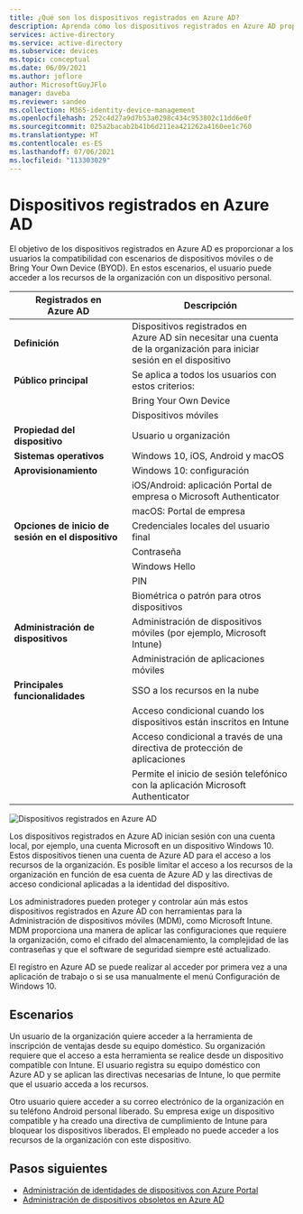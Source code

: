 ```yaml
---
title: ¿Qué son los dispositivos registrados en Azure AD?
description: Aprenda cómo los dispositivos registrados en Azure AD proporcionan a los usuarios la compatibilidad con escenarios de dispositivos móviles o de Bring Your Own Device (BYOD).
services: active-directory
ms.service: active-directory
ms.subservice: devices
ms.topic: conceptual
ms.date: 06/09/2021
ms.author: joflore
author: MicrosoftGuyJFlo
manager: daveba
ms.reviewer: sandeo
ms.collection: M365-identity-device-management
ms.openlocfilehash: 252c4d27a9d7b53a0298c434c953802c11dd6e0f
ms.sourcegitcommit: 025a2bacab2b41b6d211ea421262a4160ee1c760
ms.translationtype: HT
ms.contentlocale: es-ES
ms.lasthandoff: 07/06/2021
ms.locfileid: "113303029"
---
```

# <a name="azure-ad-registered-devices"></a>Dispositivos registrados en Azure AD

El objetivo de los dispositivos registrados en Azure AD es proporcionar a los usuarios la compatibilidad con escenarios de dispositivos móviles o de Bring Your Own Device (BYOD). En estos escenarios, el usuario puede acceder a los recursos de la organización con un dispositivo personal.

| Registrados en Azure AD | Descripción |
| --- | --- |
| **Definición** | Dispositivos registrados en Azure AD sin necesitar una cuenta de la organización para iniciar sesión en el dispositivo |
| **Público principal** | Se aplica a todos los usuarios con estos criterios: |
|   | Bring Your Own Device |
|   | Dispositivos móviles |
| **Propiedad del dispositivo** | Usuario u organización |
| **Sistemas operativos** | Windows 10, iOS, Android y macOS |
| **Aprovisionamiento** | Windows 10: configuración |
|   | iOS/Android: aplicación Portal de empresa o Microsoft Authenticator |
|   | macOS: Portal de empresa |
| **Opciones de inicio de sesión en el dispositivo** | Credenciales locales del usuario final |
|   | Contraseña |
|   | Windows Hello |
|   | PIN |
|   | Biométrica o patrón para otros dispositivos |
| **Administración de dispositivos** | Administración de dispositivos móviles (por ejemplo, Microsoft Intune) |
|   | Administración de aplicaciones móviles |
| **Principales funcionalidades** | SSO a los recursos en la nube |
|   | Acceso condicional cuando los dispositivos están inscritos en Intune |
|   | Acceso condicional a través de una directiva de protección de aplicaciones |
|   | Permite el inicio de sesión telefónico con la aplicación Microsoft Authenticator |

![Dispositivos registrados en Azure AD](./media/concept-azure-ad-register/azure-ad-registered-device.png)

Los dispositivos registrados en Azure AD inician sesión con una cuenta local, por ejemplo, una cuenta Microsoft en un dispositivo Windows 10. Estos dispositivos tienen una cuenta de Azure AD para el acceso a los recursos de la organización. Es posible limitar el acceso a los recursos de la organización en función de esa cuenta de Azure AD y las directivas de acceso condicional aplicadas a la identidad del dispositivo.

Los administradores pueden proteger y controlar aún más estos dispositivos registrados en Azure AD con herramientas para la Administración de dispositivos móviles (MDM), como Microsoft Intune. MDM proporciona una manera de aplicar las configuraciones que requiere la organización, como el cifrado del almacenamiento, la complejidad de las contraseñas y que el software de seguridad siempre esté actualizado. 

El registro en Azure AD se puede realizar al acceder por primera vez a una aplicación de trabajo o si se usa manualmente el menú Configuración de Windows 10. 

## <a name="scenarios"></a>Escenarios

Un usuario de la organización quiere acceder a la herramienta de inscripción de ventajas desde su equipo doméstico. Su organización requiere que el acceso a esta herramienta se realice desde un dispositivo compatible con Intune. El usuario registra su equipo doméstico con Azure AD y se aplican las directivas necesarias de Intune, lo que permite que el usuario acceda a los recursos.

Otro usuario quiere acceder a su correo electrónico de la organización en su teléfono Android personal liberado. Su empresa exige un dispositivo compatible y ha creado una directiva de cumplimiento de Intune para bloquear los dispositivos liberados. El empleado no puede acceder a los recursos de la organización con este dispositivo.

## <a name="next-steps"></a>Pasos siguientes

- [Administración de identidades de dispositivos con Azure Portal](device-management-azure-portal.md)
- [Administración de dispositivos obsoletos en Azure AD](manage-stale-devices.md)
